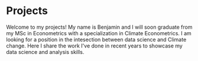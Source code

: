 # Projects

Welcome to my projects! My name is Benjamin and I will soon graduate from my MSc in Econometrics with a specialization in Climate Econometrics. I am looking for a position in the intesection between data science and Climate change. Here I share the work I've done in recent years to showcase my data science and analysis skills. 
